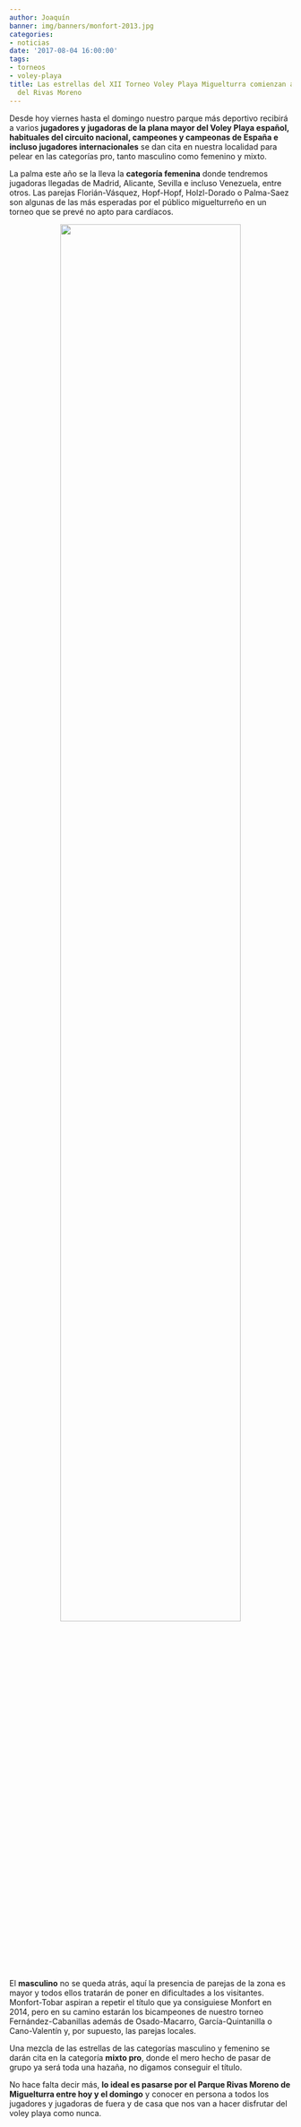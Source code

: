 ```yaml
---
author: Joaquín
banner: img/banners/monfort-2013.jpg
categories:
- noticias
date: '2017-08-04 16:00:00'
tags:
- torneos
- voley-playa
title: Las estrellas del XII Torneo Voley Playa Miguelturra comienzan a pisar la arena
  del Rivas Moreno
---
```



Desde hoy viernes hasta el domingo nuestro parque más deportivo
recibirá a varios **jugadores y jugadoras de la plana mayor del Voley
Playa español, habituales del circuito nacional, campeones y campeonas
de España e incluso jugadores internacionales** se dan cita en nuestra
localidad para pelear en las categorías pro, tanto masculino como
femenino y mixto.

La palma este año se la lleva la **categoría femenina** donde tendremos
jugadoras llegadas de Madrid, Alicante, Sevilla e incluso Venezuela,
entre otros. Las parejas Florián-Vásquez, Hopf-Hopf, Holzl-Dorado o
Palma-Saez son algunas de las más esperadas por el público
miguelturreño en un torneo que se prevé no apto para cardíacos.


<center>
	<a target="photo" href="http://www.advmiguelturra.org/img/banners/monfort-2013.jpg">
	<img width="80%" align="center" src="http://www.advmiguelturra.org/img/banners/monfort-2013.jpg"/>
	</a>
</center>

El **masculino** no se queda atrás, aquí la presencia de parejas de la
zona es mayor y todos ellos tratarán de poner en dificultades a los
visitantes. Monfort-Tobar aspiran a repetir el título que ya
consiguiese Monfort en 2014, pero en su camino estarán los bicampeones
de nuestro torneo Fernández-Cabanillas además de Osado-Macarro,
García-Quintanilla o Cano-Valentín y, por supuesto, las parejas
locales.

Una mezcla de las estrellas de las categorías masculino y femenino se
darán cita en la categoría **mixto pro**, donde el mero hecho de pasar de
grupo ya será toda una hazaña, no digamos conseguir el título.

No hace falta decir más, **lo ideal es pasarse por el Parque Rivas
Moreno de Miguelturra entre hoy y el domingo** y conocer en persona a
todos los jugadores y jugadoras de fuera y de casa que nos van a hacer
disfrutar del voley playa como nunca.